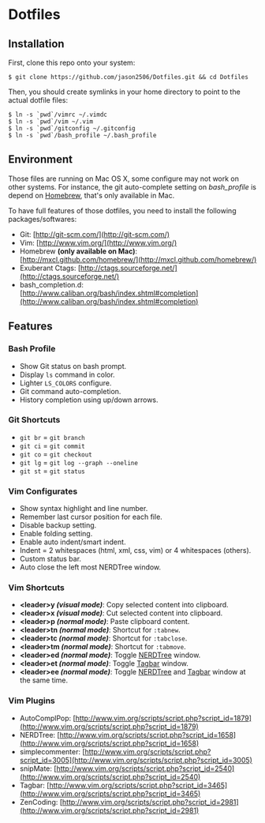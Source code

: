 # Dotfiles

## Installation

First, clone this repo onto your system:

    $ git clone https://github.com/jason2506/Dotfiles.git && cd Dotfiles

Then, you should create symlinks in your home directory to point to the actual dotfile files:

    $ ln -s `pwd`/vimrc ~/.vimdc
    $ ln -s `pwd`/vim ~/.vim
    $ ln -s `pwd`/gitconfig ~/.gitconfig
    $ ln -s `pwd`/bash_profile ~/.bash_profile

## Environment

Those files are running on Mac OS X, some configure may not work on other systems. For instance, the git auto-complete setting on _bash_profile_ is depend on [Homebrew](http://mxcl.github.com/homebrew/), that's only available in Mac.

To have full features of those dotfiles, you need to install the following packages/softwares:

* Git: [http://git-scm.com/](http://git-scm.com/)
* Vim: [http://www.vim.org/](http://www.vim.org/)
* Homebrew **(only available on Mac)**: [http://mxcl.github.com/homebrew/](http://mxcl.github.com/homebrew/)
* Exuberant Ctags: [http://ctags.sourceforge.net/](http://ctags.sourceforge.net/)
* bash_completion.d: [http://www.caliban.org/bash/index.shtml#completion](http://www.caliban.org/bash/index.shtml#completion)

## Features

### Bash Profile

* Show Git status on bash prompt.
* Display `ls` command in color.
* Lighter `LS_COLORS` configure.
* Git command auto-completion.
* History completion using up/down arrows.

### Git Shortcuts
* `git br` = `git branch`
* `git ci` = `git commit`
* `git co` = `git checkout`
* `git lg` = `git log --graph --oneline`
* `git st` = `git status`

### Vim Configurates

* Show syntax highlight and line number.
* Remember last cursor position for each file.
* Disable backup setting.
* Enable folding setting.
* Enable auto indent/smart indent.
* Indent = 2 whitespaces (html, xml, css, vim) or 4 whitespaces (others).
* Custom status bar.
* Auto close the left most NERDTree window.

### Vim Shortcuts

* **\<leader\>y _(visual mode)_**: Copy selected content into clipboard.
* **\<leader\>x _(visual mode)_**: Cut selected content into clipboard.
* **\<leader\>p _(normal mode)_**: Paste clipboard content.
* **\<leader\>tn _(normal mode)_**: Shortcut for `:tabnew`.
* **\<leader\>tc _(normal mode)_**: Shortcut for `:tabclose`.
* **\<leader\>tm _(normal mode)_**: Shortcut for `:tabmove`.
* **\<leader\>ed _(normal mode)_**: Toggle [NERDTree](http://www.vim.org/scripts/script.php?script_id=1658) window.
* **\<leader\>et _(normal mode)_**: Toggle [Tagbar](http://www.vim.org/scripts/script.php?script_id=3465) window.
* **\<leader\>ee _(normal mode)_**: Toggle [NERDTree](http://www.vim.org/scripts/script.php?script_id=1658) and [Tagbar](http://www.vim.org/scripts/script.php?script_id=3465) window at the same time.

### Vim Plugins

* AutoComplPop: [http://www.vim.org/scripts/script.php?script_id=1879](http://www.vim.org/scripts/script.php?script_id=1879)
* NERDTree: [http://www.vim.org/scripts/script.php?script_id=1658](http://www.vim.org/scripts/script.php?script_id=1658)
* simplecommenter: [http://www.vim.org/scripts/script.php?script_id=3005](http://www.vim.org/scripts/script.php?script_id=3005)
* snipMate: [http://www.vim.org/scripts/script.php?script_id=2540](http://www.vim.org/scripts/script.php?script_id=2540)
* Tagbar: [http://www.vim.org/scripts/script.php?script_id=3465](http://www.vim.org/scripts/script.php?script_id=3465)
* ZenCoding: [http://www.vim.org/scripts/script.php?script_id=2981](http://www.vim.org/scripts/script.php?script_id=2981)
